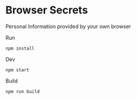 # Browser Secrets

Personal Information provided by your own browser

Run 
```
npm install
```

Dev
```
npm start
```

Build
```
npm run build
```
